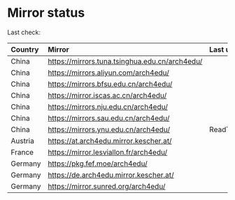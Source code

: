 <script src="./time.js"></script>
# Mirror status
Last check: <script type="text/javascript">localize(1683130997.1217198);</script>

|Country|Mirror|Last update|
|:------|:-----|:----------|
|China|https://mirrors.tuna.tsinghua.edu.cn/arch4edu/|<script type="text/javascript">localize(1683095458);</script>|
|China|https://mirrors.aliyun.com/arch4edu/|<script type="text/javascript">localize(1683052322);</script>|
|China|https://mirrors.bfsu.edu.cn/arch4edu/|<script type="text/javascript">localize(1683095458);</script>|
|China|https://mirror.iscas.ac.cn/arch4edu/|<script type="text/javascript">localize(1683095458);</script>|
|China|https://mirrors.nju.edu.cn/arch4edu/|<script type="text/javascript">localize(1683095458);</script>|
|China|https://mirrors.sau.edu.cn/arch4edu/|<script type="text/javascript">localize(1673850842);</script>|
|China|https://mirrors.ynu.edu.cn/arch4edu/|ReadTimeout|
|Austria|https://at.arch4edu.mirror.kescher.at/|<script type="text/javascript">localize(1683095458);</script>|
|France|https://mirror.lesviallon.fr/arch4edu/|<script type="text/javascript">localize(1683095458);</script>|
|Germany|https://pkg.fef.moe/arch4edu/|<script type="text/javascript">localize(1683095458);</script>|
|Germany|https://de.arch4edu.mirror.kescher.at/|<script type="text/javascript">localize(1683095458);</script>|
|Germany|https://mirror.sunred.org/arch4edu/|<script type="text/javascript">localize(1683095458);</script>|

<script src="./tablefilter/tablefilter.js"></script>
<script src="./table.js"></script>